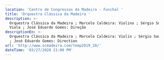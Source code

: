 ```yaml
---
location: 'Centro de Congressos da Madeira - Funchal '
title: 'Orquestra Clássica da Madeira '
description: >-
  Orquestra Clássica da Madeira ; Marcelo Caldeira: Violino ; Sérgio Sousa:
  Viola ; José Eduardo Gomes: Direção
descriptionEn: >-
  Orquestra Clássica da Madeira ; Marcelo Caldeira: Violin ; Sérgio Sousa: Viola
  ; José Eduardo Gomes: Direction 
url: 'http://www.ocmadeira.com/temp2019_20/'
dateTime: '03/27/2020 21:00 PM'
---
```




